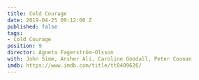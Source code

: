 ```yaml
---
title: Cold Courage
date: 2019-04-25 09:12:00 Z
published: false
tags:
- Cold Courage
position: 9
director: Agneta Fagerström-Olsson
with: John Simm, Arsher Ali, Caroline Goodall, Peter Coonan
imdb: https://www.imdb.com/title/tt8409626/
---
```


